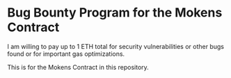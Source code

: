 # Bug Bounty Program for the Mokens Contract

I am willing to pay up to 1 ETH total for security vulnerabilities or other bugs found or for important gas optimizations. 

This is for the Mokens Contract in this repository.




